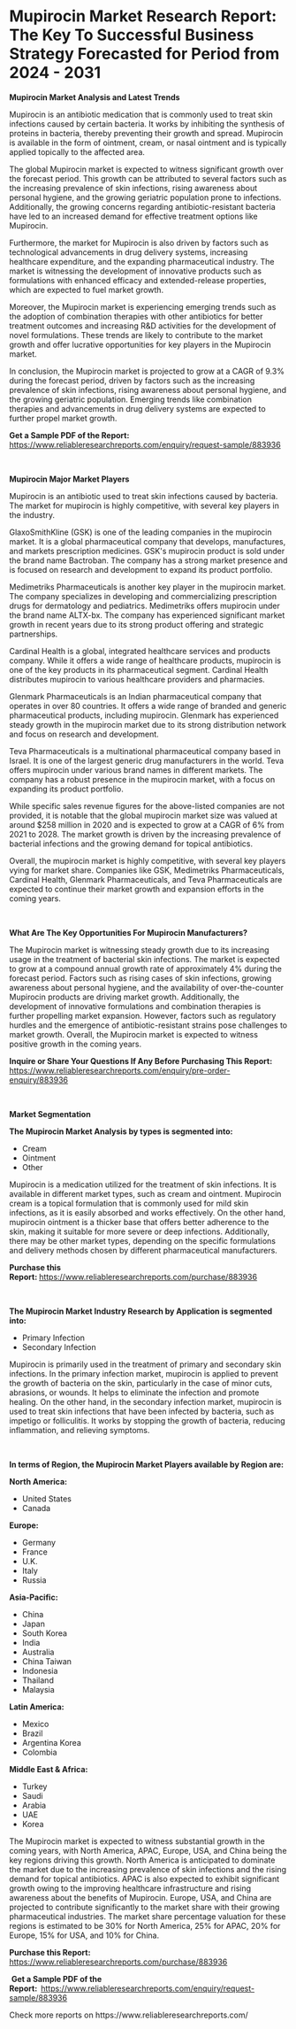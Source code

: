 <p><h1>Mupirocin Market Research Report: The Key To Successful Business Strategy Forecasted for Period from 2024 - 2031</h1></p><p><strong>Mupirocin Market Analysis and Latest Trends</strong></p>
<p><p>Mupirocin is an antibiotic medication that is commonly used to treat skin infections caused by certain bacteria. It works by inhibiting the synthesis of proteins in bacteria, thereby preventing their growth and spread. Mupirocin is available in the form of ointment, cream, or nasal ointment and is typically applied topically to the affected area.</p><p>The global Mupirocin market is expected to witness significant growth over the forecast period. This growth can be attributed to several factors such as the increasing prevalence of skin infections, rising awareness about personal hygiene, and the growing geriatric population prone to infections. Additionally, the growing concerns regarding antibiotic-resistant bacteria have led to an increased demand for effective treatment options like Mupirocin.</p><p>Furthermore, the market for Mupirocin is also driven by factors such as technological advancements in drug delivery systems, increasing healthcare expenditure, and the expanding pharmaceutical industry. The market is witnessing the development of innovative products such as formulations with enhanced efficacy and extended-release properties, which are expected to fuel market growth.</p><p>Moreover, the Mupirocin market is experiencing emerging trends such as the adoption of combination therapies with other antibiotics for better treatment outcomes and increasing R&D activities for the development of novel formulations. These trends are likely to contribute to the market growth and offer lucrative opportunities for key players in the Mupirocin market.</p><p>In conclusion, the Mupirocin market is projected to grow at a CAGR of 9.3% during the forecast period, driven by factors such as the increasing prevalence of skin infections, rising awareness about personal hygiene, and the growing geriatric population. Emerging trends like combination therapies and advancements in drug delivery systems are expected to further propel market growth.</p></p>
<p><strong>Get a Sample PDF of the Report:&nbsp;</strong> <a href="https://www.reliableresearchreports.com/enquiry/request-sample/883936">https://www.reliableresearchreports.com/enquiry/request-sample/883936</a></p>
<p>&nbsp;</p>
<p><strong>Mupirocin Major Market Players</strong></p>
<p><p>Mupirocin is an antibiotic used to treat skin infections caused by bacteria. The market for mupirocin is highly competitive, with several key players in the industry. </p><p>GlaxoSmithKline (GSK) is one of the leading companies in the mupirocin market. It is a global pharmaceutical company that develops, manufactures, and markets prescription medicines. GSK's mupirocin product is sold under the brand name Bactroban. The company has a strong market presence and is focused on research and development to expand its product portfolio.</p><p>Medimetriks Pharmaceuticals is another key player in the mupirocin market. The company specializes in developing and commercializing prescription drugs for dermatology and pediatrics. Medimetriks offers mupirocin under the brand name ALTX-bx. The company has experienced significant market growth in recent years due to its strong product offering and strategic partnerships.</p><p>Cardinal Health is a global, integrated healthcare services and products company. While it offers a wide range of healthcare products, mupirocin is one of the key products in its pharmaceutical segment. Cardinal Health distributes mupirocin to various healthcare providers and pharmacies.</p><p>Glenmark Pharmaceuticals is an Indian pharmaceutical company that operates in over 80 countries. It offers a wide range of branded and generic pharmaceutical products, including mupirocin. Glenmark has experienced steady growth in the mupirocin market due to its strong distribution network and focus on research and development.</p><p>Teva Pharmaceuticals is a multinational pharmaceutical company based in Israel. It is one of the largest generic drug manufacturers in the world. Teva offers mupirocin under various brand names in different markets. The company has a robust presence in the mupirocin market, with a focus on expanding its product portfolio.</p><p>While specific sales revenue figures for the above-listed companies are not provided, it is notable that the global mupirocin market size was valued at around $258 million in 2020 and is expected to grow at a CAGR of 6% from 2021 to 2028. The market growth is driven by the increasing prevalence of bacterial infections and the growing demand for topical antibiotics.</p><p>Overall, the mupirocin market is highly competitive, with several key players vying for market share. Companies like GSK, Medimetriks Pharmaceuticals, Cardinal Health, Glenmark Pharmaceuticals, and Teva Pharmaceuticals are expected to continue their market growth and expansion efforts in the coming years.</p></p>
<p>&nbsp;</p>
<p><strong>What Are The Key Opportunities For Mupirocin Manufacturers?</strong></p>
<p><p>The Mupirocin market is witnessing steady growth due to its increasing usage in the treatment of bacterial skin infections. The market is expected to grow at a compound annual growth rate of approximately 4% during the forecast period. Factors such as rising cases of skin infections, growing awareness about personal hygiene, and the availability of over-the-counter Mupirocin products are driving market growth. Additionally, the development of innovative formulations and combination therapies is further propelling market expansion. However, factors such as regulatory hurdles and the emergence of antibiotic-resistant strains pose challenges to market growth. Overall, the Mupirocin market is expected to witness positive growth in the coming years.</p></p>
<p><strong>Inquire or Share Your Questions If Any Before Purchasing This Report:</strong> <a href="https://www.reliableresearchreports.com/enquiry/pre-order-enquiry/883936">https://www.reliableresearchreports.com/enquiry/pre-order-enquiry/883936</a></p>
<p>&nbsp;</p>
<p><strong>Market Segmentation</strong></p>
<p><strong>The Mupirocin Market Analysis by types is segmented into:</strong></p>
<p><ul><li>Cream</li><li>Ointment</li><li>Other</li></ul></p>
<p><p>Mupirocin is a medication utilized for the treatment of skin infections. It is available in different market types, such as cream and ointment. Mupirocin cream is a topical formulation that is commonly used for mild skin infections, as it is easily absorbed and works effectively. On the other hand, mupirocin ointment is a thicker base that offers better adherence to the skin, making it suitable for more severe or deep infections. Additionally, there may be other market types, depending on the specific formulations and delivery methods chosen by different pharmaceutical manufacturers.</p></p>
<p><strong>Purchase this Report:&nbsp;</strong><a href="https://www.reliableresearchreports.com/purchase/883936">https://www.reliableresearchreports.com/purchase/883936</a></p>
<p>&nbsp;</p>
<p><strong>The Mupirocin Market Industry Research by Application is segmented into:</strong></p>
<p><ul><li>Primary Infection</li><li>Secondary Infection</li></ul></p>
<p><p>Mupirocin is primarily used in the treatment of primary and secondary skin infections. In the primary infection market, mupirocin is applied to prevent the growth of bacteria on the skin, particularly in the case of minor cuts, abrasions, or wounds. It helps to eliminate the infection and promote healing. On the other hand, in the secondary infection market, mupirocin is used to treat skin infections that have been infected by bacteria, such as impetigo or folliculitis. It works by stopping the growth of bacteria, reducing inflammation, and relieving symptoms.</p></p>
<p>&nbsp;</p>
<p><strong>In terms of Region, the Mupirocin Market Players available by Region are:</strong></p>
<p>
    <p> <strong> North America: </strong>
        <ul>
            <li>United States</li>
            <li>Canada</li>
        </ul>
        </p> 
    <p> <strong> Europe: </strong>
        <ul>
            <li>Germany</li>
            <li>France</li>
            <li>U.K.</li>
            <li>Italy</li>
            <li>Russia</li>
        </ul>
        </p> 
    <p> <strong> Asia-Pacific: </strong>
        <ul>
            <li>China</li>
            <li>Japan</li>
            <li>South Korea</li>
            <li>India</li>
            <li>Australia</li>
            <li>China Taiwan</li>
            <li>Indonesia</li>
            <li>Thailand</li>
            <li>Malaysia</li>
        </ul>
        </p> 
    <p> <strong> Latin America: </strong>
        <ul>
            <li>Mexico</li>
            <li>Brazil</li>
            <li>Argentina Korea</li>
            <li>Colombia</li>
        </ul>
        </p> 
    <p> <strong> Middle East & Africa: </strong>
        <ul>
            <li>Turkey</li>
            <li>Saudi</li>
            <li>Arabia</li>
            <li>UAE</li>
            <li>Korea</li>
        </ul>
    </p>
    </p>
<p><p>The Mupirocin market is expected to witness substantial growth in the coming years, with North America, APAC, Europe, USA, and China being the key regions driving this growth. North America is anticipated to dominate the market due to the increasing prevalence of skin infections and the rising demand for topical antibiotics. APAC is also expected to exhibit significant growth owing to the improving healthcare infrastructure and rising awareness about the benefits of Mupirocin. Europe, USA, and China are projected to contribute significantly to the market share with their growing pharmaceutical industries. The market share percentage valuation for these regions is estimated to be 30% for North America, 25% for APAC, 20% for Europe, 15% for USA, and 10% for China.</p></p>
<p><strong>Purchase this Report: </strong><a href="https://www.reliableresearchreports.com/purchase/883936">https://www.reliableresearchreports.com/purchase/883936</a></p>
<p>&nbsp;<strong>Get a Sample PDF of the Report:&nbsp;&nbsp;</strong><a href="https://www.reliableresearchreports.com/enquiry/request-sample/883936">https://www.reliableresearchreports.com/enquiry/request-sample/883936</a></p>
<p><strong></strong></p>
<p>Check more reports on https://www.reliableresearchreports.com/</p>
